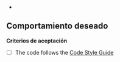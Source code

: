 - 

**Comportamiento deseado**
- 

**Criterios de aceptación**
- [ ] The code follows the [Code Style Guide](https://google.github.io/styleguide/)
